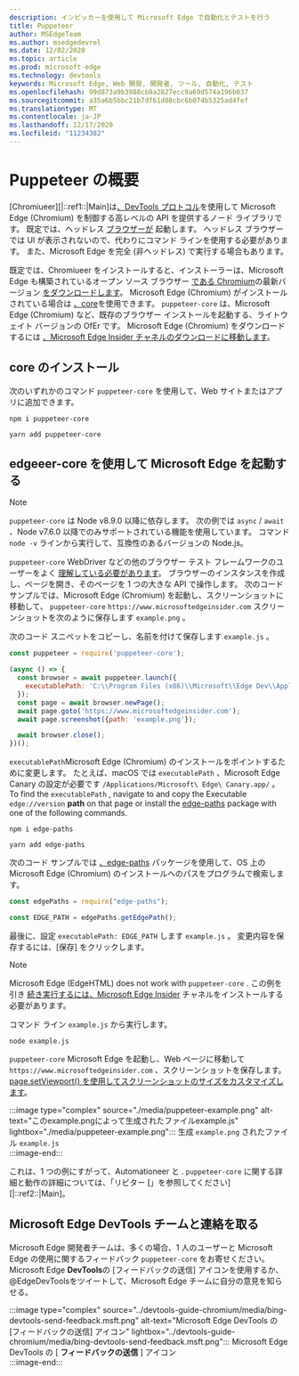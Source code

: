 ```yaml
---
description: インピッカーを使用して Microsoft Edge で自動化とテストを行う
title: Puppeteer
author: MSEdgeTeam
ms.author: msedgedevrel
ms.date: 12/02/2020
ms.topic: article
ms.prod: microsoft-edge
ms.technology: devtools
keywords: Microsoft Edge, Web 開発, 開発者, ツール, 自動化, テスト
ms.openlocfilehash: 99d873a9b3988cb8a2827ecc9a69d574a196b037
ms.sourcegitcommit: a35a6b5bbc21b7df61d08cbc6b074b5325ad4fef
ms.translationtype: MT
ms.contentlocale: ja-JP
ms.lasthandoff: 12/17/2020
ms.locfileid: "11234382"
---
```

# Puppeteer の概要  

[Chromiueer][|::ref1::|Main]は[][NodejsMain][、DevTools プロトコル][GithubChromedevtoolsProtocol]を使用して Microsoft Edge \(Chromium\) を制御する高レベルの API を提供するノード ライブラリです。  既定では、ヘッドレス [ブラウザーが][WikiHeadlessBrowser] 起動します。  ヘッドレス ブラウザーでは UI が表示されないので、代わりにコマンド ラインを使用する必要があります。  また、Microsoft Edge を完全 \(非ヘッドレス\) で実行する場合もあります。  

既定では、Chromiueer をインストールすると、インストーラーは、Microsoft Edge も構築されているオープン ソース ブラウザー [である Chromium][ChromiumHome]の最新バージョン [をダウンロードします][MicrosoftBlogsWindowsExperience20181206]。  Microsoft Edge \(Chromium\) がインストールされている場合は [、core][PuppeteerApivscore]を使用できます。  `puppeteer-core` は、Microsoft Edge \(Chromium\) など、既存のブラウザー インストールを起動する、ライトウェイト バージョンの OfEr です。  Microsoft Edge \(Chromium\) をダウンロードするには [、Microsoft Edge Insider チャネルのダウンロードに移動します][MicrosoftedgeinsiderDownload]。  

## core のインストール  

次のいずれかのコマンド `puppeteer-core` を使用して、Web サイトまたはアプリに追加できます。  

```shell
npm i puppeteer-core
```  

```shell
yarn add puppeteer-core
```  

## edgeeer-core を使用して Microsoft Edge を起動する  

> [!NOTE]
> `puppeteer-core` は Node v8.9.0 以降に依存します。  次の例では `async` / `await` 、Node v7.6.0 以降でのみサポートされている機能を使用しています。  コマンド `node -v` ラインから実行して、互換性のあるバージョンの Node.js。  

`puppeteer-core` WebDriver などの他のブラウザー テスト フレームワークのユーザーをよく [理解している必要があります][WebdriverChromiumMain]。  ブラウザーのインスタンスを作成し、ページを開き、そのページを 1 つの大きな API で操作します。  次のコード サンプルでは、Microsoft Edge \(Chromium\) を起動し、スクリーンショットに移動して、 `puppeteer-core` `https://www.microsoftedgeinsider.com` スクリーンショットを次のように保存します `example.png` 。  

次のコード スニペットをコピーし、名前を付けて保存します `example.js` 。  

```javascript
const puppeteer = require('puppeteer-core');

(async () => {
  const browser = await puppeteer.launch({
    executablePath: 'C:\\Program Files (x86)\\Microsoft\\Edge Dev\\Application\\msedge.exe'
  });
  const page = await browser.newPage();
  await page.goto('https://www.microsoftedgeinsider.com');
  await page.screenshot({path: 'example.png'});

  await browser.close();
})();
```  

`executablePath`Microsoft Edge \(Chromium\) のインストールをポイントするために変更します。  たとえば、macOS では `executablePath` 、Microsoft Edge Canary の設定が必要です `/Applications/Microsoft\ Edge\ Canary.app/` 。  To find the `executablePath` , navigate to and copy the Executable `edge://version` **path** on that page or install the [edge-paths][npmEdgePaths] package with one of the following commands.  

```shell
npm i edge-paths
```  

```shell
yarn add edge-paths
```  
 
次のコード サンプルでは [、edge-paths][npmEdgePaths] パッケージを使用して、OS 上の Microsoft Edge \(Chromium\) のインストールへのパスをプログラムで検索します。

```javascript
const edgePaths = require("edge-paths");

const EDGE_PATH = edgePaths.getEdgePath();
```

最後に、設定 `executablePath: EDGE_PATH` します `example.js` 。  変更内容を保存するには、[保存] をクリックします。  

> [!NOTE]
> Microsoft Edge \(EdgeHTML\) does not work with `puppeteer-core` .  この例を引き [続き実行するには、Microsoft Edge Insider][MicrosoftedgeinsiderDownload] チャネルをインストールする必要があります。  

コマンド ライン `example.js` から実行します。  

```shell
node example.js
```  

`puppeteer-core` Microsoft Edge を起動し、Web ページに移動して `https://www.microsoftedgeinsider.com` 、スクリーンショットを保存します。  [page.setViewport() を使用してスクリーンショットのサイズをカスタマイズします][PuppeteerApipagesetviewport]。  

:::image type="complex" source="./media/puppeteer-example.png" alt-text="このexample.pngによって生成されたファイルexample.js" lightbox="./media/puppeteer-example.png":::
   生成 `example.png` されたファイル `example.js`  
:::image-end:::  

これは、1 つの例にすがって、Automationeer と . `puppeteer-core`  に関する詳細と動作の詳細については、「リビター [」を参照してください][|::ref2::|Main]。  

## Microsoft Edge DevTools チームと連絡を取る  

Microsoft Edge 開発者チームは、多くの場合、1 人のユーザーと Microsoft Edge の使用に関するフィードバック `puppeteer-core` をお寄せください。  Microsoft Edge **DevTools**の [フィードバックの送信[][TwitterIntentTweetEdgedevtools]] アイコンを使用するか、@EdgeDevToolsをツイートして、Microsoft Edge チームに自分の意見を知らせる。  

:::image type="complex" source="../devtools-guide-chromium/media/bing-devtools-send-feedback.msft.png" alt-text="Microsoft Edge DevTools の [フィードバックの送信] アイコン" lightbox="../devtools-guide-chromium/media/bing-devtools-send-feedback.msft.png":::
   Microsoft Edge DevTools の [ **フィードバックの送信** ] アイコン  
:::image-end:::  

<!--## See also  

*   [WebDriver (Chromium)][WebdriverChromiumMain]  
*   [WebDriver (EdgeHTML)][WebdriverEdgehtmlMain]  
*   [Chrome DevTools Protocol Viewer on GitHub][GithubChromedevtoolsProtocol]  
*   [Microsoft Edge:  Making the web better through more open source collaboration on Microsoft Experience Blog][MicrosoftBlogsWindowsExperience20181206]  
*   [Download Microsoft Edge Insider Channels][MicrosoftedgeinsiderDownload]  
*   [Chromium on The Chromium Projects][ChromiumHome]  
*   [Node.js][NodejsMain]  
*   [Puppeteer][PuppeteerMain]  
*   [puppeteer vs. puppeteer-core][PuppeteerApivscore]  
*   [page.setViewport() on Puppeteer][PuppeteerApipagesetviewport]  
*   [Headless browser on Wikipedia][WikiHeadlessBrowser]  -->  

<!-- links -->  

[WebdriverChromiumMain]: ../webdriver-chromium/index.md "WebDriver (Chromium) |Microsoft Docs"  
<!--  [WebdriverEdgehtmlMain]: ../edgehtml/webdriver/index.md "WebDriver (EdgeHTML) | Microsoft Docs"  -->  

[GithubChromedevtoolsProtocol]: https://chromedevtools.github.io/devtools-protocol "Chrome DevTools プロトコル ビューアー |GitHub"  

[MicrosoftBlogsWindowsExperience20181206]: https://blogs.windows.com/windowsexperience/2018/12/06/microsoft-edge-making-the-web-better-through-more-open-source-collaboration "Microsoft Edge: オープン ソースコラボレーションによる Web の向上 |Microsoft Experience ブログ"  

[MicrosoftedgeinsiderDownload]: https://www.microsoftedgeinsider.com/download "Microsoft Edge Insider Channels をダウンロードする"  

[ChromiumHome]: https://www.chromium.org/Home "Chromium |Chromium プロジェクト"  

[NodejsMain]: https://nodejs.org "Node.js"  

[npmEdgePaths]: https://www.npmjs.com/package/edge-paths "エッジ パス |npm"  

[PuppeteerMain]: https://pptr.dev "1997 年"  
[PuppeteerApivscore]: https://pptr.dev/#?product=Puppeteer&version=v2.0.0&show=api-puppeteer-vs-puppeteer-core "と core |1997 年"  
[PuppeteerApipagesetviewport]: https://pptr.dev/#?product=Puppeteer&version=v2.0.0&show=api-pagesetviewportviewport "page.setViewport(viewport) |1997 年"  

[TwitterIntentTweetEdgedevtools]: https://twitter.com/intent/tweet?text=@EdgeDevTools "@EdgeDevTools - ツイートを投稿する |Twitter"  

[WikiHeadlessBrowser]: https://en.wikipedia.org/wiki/Headless_browser "ヘッドレス ブラウザー |Wikipedia"  
